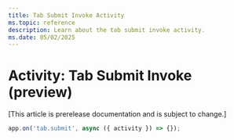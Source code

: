 ```yaml
---
title: Tab Submit Invoke Activity
ms.topic: reference
description: Learn about the tab submit invoke activity.
ms.date: 05/02/2025
---
```


# Activity: Tab Submit Invoke (preview)

[This article is prerelease documentation and is subject to change.]

```typescript
app.on('tab.submit', async ({ activity }) => {});
```